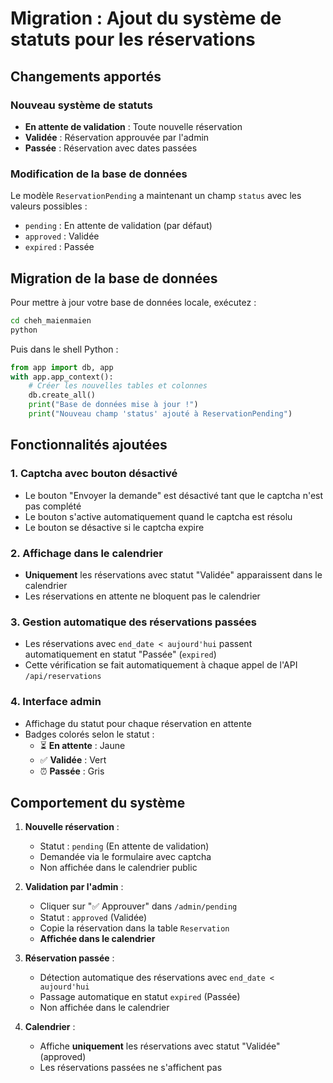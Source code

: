 # Migration : Ajout du système de statuts pour les réservations

## Changements apportés

### Nouveau système de statuts
- **En attente de validation** : Toute nouvelle réservation
- **Validée** : Réservation approuvée par l'admin
- **Passée** : Réservation avec dates passées

### Modification de la base de données

Le modèle `ReservationPending` a maintenant un champ `status` avec les valeurs possibles :
- `pending` : En attente de validation (par défaut)
- `approved` : Validée
- `expired` : Passée

## Migration de la base de données

Pour mettre à jour votre base de données locale, exécutez :

```bash
cd cheh_maienmaien
python
```

Puis dans le shell Python :

```python
from app import db, app
with app.app_context():
    # Créer les nouvelles tables et colonnes
    db.create_all()
    print("Base de données mise à jour !")
    print("Nouveau champ 'status' ajouté à ReservationPending")
```

## Fonctionnalités ajoutées

### 1. Captcha avec bouton désactivé
- Le bouton "Envoyer la demande" est désactivé tant que le captcha n'est pas complété
- Le bouton s'active automatiquement quand le captcha est résolu
- Le bouton se désactive si le captcha expire

### 2. Affichage dans le calendrier
- **Uniquement** les réservations avec statut "Validée" apparaissent dans le calendrier
- Les réservations en attente ne bloquent pas le calendrier

### 3. Gestion automatique des réservations passées
- Les réservations avec `end_date < aujourd'hui` passent automatiquement en statut "Passée" (`expired`)
- Cette vérification se fait automatiquement à chaque appel de l'API `/api/reservations`

### 4. Interface admin
- Affichage du statut pour chaque réservation en attente
- Badges colorés selon le statut :
  - ⏳ **En attente** : Jaune
  - ✅ **Validée** : Vert
  - ⏰ **Passée** : Gris

## Comportement du système

1. **Nouvelle réservation** :
   - Statut : `pending` (En attente de validation)
   - Demandée via le formulaire avec captcha
   - Non affichée dans le calendrier public

2. **Validation par l'admin** :
   - Cliquer sur "✅ Approuver" dans `/admin/pending`
   - Statut : `approved` (Validée)
   - Copie la réservation dans la table `Reservation`
   - **Affichée dans le calendrier**

3. **Réservation passée** :
   - Détection automatique des réservations avec `end_date < aujourd'hui`
   - Passage automatique en statut `expired` (Passée)
   - Non affichée dans le calendrier

4. **Calendrier** :
   - Affiche **uniquement** les réservations avec statut "Validée" (approved)
   - Les réservations passées ne s'affichent pas

